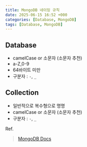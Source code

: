 ```yaml
---
title: MongoDB 네이밍 규칙
date: 2025-06-15 16:52 +000
categories: [Database, MongoDB]
tags: [Database, MongoDB]
---
```


## Database
- camelCase or 소문자 (소문자 추천)
- a-Z,0-9
- 64바이트 미만
- 구분자 : `-`, `_`


## Collection
- 일반적으로 복수형으로 명명
- camelCase or 소문자 (소문자 추천)
- 구분자 : `-`, `_`


Ref. 
> [MongoDB Docs](https://www.mongodb.com/ko-kr/docs/manual/reference/limits/#naming-warnings)
